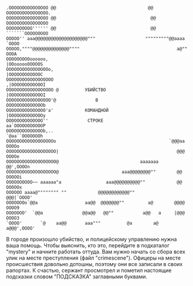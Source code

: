 	.OOOOOOOOOOOOOOO @@                                   @@ OOOOOOOOOOOOOOOO.
	OOOOOOOOOOOOOOOO @@                                    @@ OOOOOOOOOOOOOOOO
	OOOOOOOOOO'''''' @@                                    @@ ```````OOOOOOOOO
	OOOOO'' aaa@@@@@@@@@@@@@@@@@@@@"""                   """""""""@@aaaa `OOOO
	OOOOO,""""@@@@@@@@@@@@@@""""                                     a@"" OOOA
	OOOOOOOOOoooooo,                                            |OOoooooOOOOOS
	OOOOOOOOOOOOOOOOo,                                          |OOOOOOOOOOOOC
	OOOOOOOOOOOOOOOOOO                                         ,|OOOOOOOOOOOOI
	OOOOOOOOOOOOOOOOOO @          УБИЙСТВО                     |OOOOOOOOOOOOOI
	OOOOOOOOOOOOOOOOO'@               В                        OOOOOOOOOOOOOOb
	OOOOOOOOOOOOOOO'a'            КОМАНДНОЙ                   |OOOOOOOOOOOOOy
	OOOOOOOOOOOOOO''               СТРОКЕ                      aa`OOOOOOOOOOOP
	OOOOOOOOOOOOOOb,..                                          `@aa``OOOOOOOh
	OOOOOOOOOOOOOOOOOOo                                           `@@@aa OOOOo
	OOOOOOOOOOOOOOOOOOO|                                             @@@ OOOOe
	OOOOOOOOOOOOOOOOOOO@                               aaaaaaa       @@',OOOOn
	OOOOOOOOOOOOOOOOOOO@                        aaa@@@@@@@@""        @@ OOOOOi
	OOOOOOOOOO~~ aaaaaa"a                 aaa@@@@@@@@@@""            @@ OOOOOx
	OOOOOO aaaa@"""""""" ""            @@@@@@@@@@@@""               @@@|`OOOO'
	OOOOOOOo`@@a                  aa@@  @@@@@@@""         a@        @@@@ OOOO9
	OOOOOOO'  `@@a               @@a@@   @@""           a@@   a     |@@@ OOOO3
	`OOOO'       `@    aa@@       aaa"""          @a        a@     a@@@',OOOO'
В городе произошло убийство, и полицейскому управлению нужна ваша помощь.
Чтобы выяснить, кто это, перейдите в подкаталог "mystery" и начните работать оттуда.
Вам нужно начать со сбора всех улик на месте преступления (файл "crimescene").
Офицеры на месте происшествия довольно дотошны, поэтому они все записали в своих рапортах.
К счастью, сержант просмотрел и пометил настоящие подсказки словом "ПОДСКАЗКА" заглавными буквами. 
